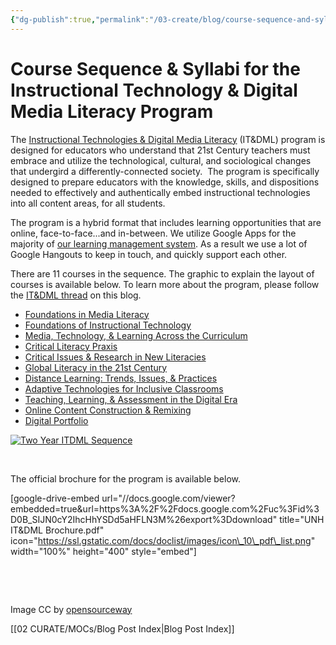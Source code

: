 ```yaml
---
{"dg-publish":true,"permalink":"/03-create/blog/course-sequence-and-syllabi-for-the-instructional-technology-and-digital-media-literacy-program/","title":"Course Sequence & Syllabi for the Instructional Technology & Digital Media Literacy Program","tags":["itdml"]}
---
```


# Course Sequence & Syllabi for the Instructional Technology & Digital Media Literacy Program

The [Instructional Technologies & Digital Media Literacy](http://www.newhaven.edu/4486/academic-programs/graduate-programs/instructional-technologies/) (IT&DML) program is designed for educators who understand that 21st Century teachers must embrace and utilize the technological, cultural, and sociological changes that undergird a differently-connected society.  The program is specifically designed to prepare educators with the knowledge, skills, and dispositions needed to effectively and authentically embed instructional technologies into all content areas, for all students.

The program is a hybrid format that includes learning opportunities that are online, face-to-face...and in-between. We utilize Google Apps for the majority of [our learning management system](http://wiobyrne.com/building-an-open-lms-using-google-apps-and-free-tools/). As a result we use a lot of Google Hangouts to keep in touch, and quickly support each other.

There are 11 courses in the sequence. The graphic to explain the layout of courses is available below. To learn more about the program, please follow the [IT&DML thread](http://wiobyrne.com/tag/itdml/) on this blog.

- [Foundations in Media Literacy](http://wiobyrne.com/foundations-in-media-literacy/)
- [Foundations of Instructional Technology](http://wiobyrne.com/itdml-syllabus-for-foundations-of-instructional-technology/)
- [Media, Technology, & Learning Across the Curriculum](http://wiobyrne.com/itdml-syllabus-for-media-technology-learning-across-the-curriculum/)
- [Critical Literacy Praxis](http://wiobyrne.com/itdml-syllabus-for-critical-literacy-praxis/)
- [Critical Issues & Research in New Literacies](http://wiobyrne.com/itdml-syllabus-for-critical-issues-research-in-new-literacies/)
- [Global Literacy in the 21st Century](http://wiobyrne.com/itdml-syllabus-for-global-literacy-in-the-21st-century/)
- [Distance Learning: Trends, Issues, & Practices](http://wiobyrne.com/itdml-syllabus-for-distance-learning-trends-issues-and-practices/)
- [Adaptive Technologies for Inclusive Classrooms](http://wiobyrne.com/itdml-syllabus-for-adaptive-technologies-for-inclusive-classrooms/)
- [Teaching, Learning, & Assessment in the Digital Era](http://wiobyrne.com/itdml-syllabus-for-teaching-learning-assessment-in-the-digital-era/)
- [Online Content Construction & Remixing](http://wiobyrne.com/itdml-syllabus-for-online-content-construction-remixing/)
- [Digital Portfolio](http://wiobyrne.com/itdml-syllabus-for-digital-portfolio/)

[![Two Year ITDML Sequence](images/Two-Year-ITDML-Sequence.png)](http://wiobyrne.com/wp-content/uploads/2014/05/Two-Year-ITDML-Sequence.png)

 

The official brochure for the program is available below.

\[google-drive-embed url="//docs.google.com/viewer?embedded=true&url=https%3A%2F%2Fdocs.google.com%2Fuc%3Fid%3D0B\_SIJN0cY2IhcHhYSDd5aHFLN3M%26export%3Ddownload" title="UNH IT&DML Brochure.pdf" icon="https://ssl.gstatic.com/docs/doclist/images/icon\_10\_pdf\_list.png" width="100%" height="400" style="embed"\]

 

 

Image CC by [opensourceway](https://www.flickr.com/photos/opensourceway/5752085178/)

[[02 CURATE/MOCs/Blog Post Index\|Blog Post Index]]
